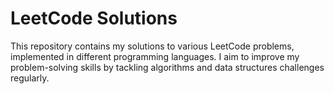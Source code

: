 # LeetCode Solutions

This repository contains my solutions to various LeetCode problems, implemented in different programming languages. I aim to improve my problem-solving skills by tackling algorithms and data structures challenges regularly.
